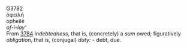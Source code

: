 <body>
  <p>G3782<br>  ὀφειλή  <br> opheilē  <br><i>of-i-lay‘ </i><br>From <a href="g3784.htm">3784</a>  <i>indebtedness</i>, that is, (concretely) a <i>sum</i> owed; figuratively <i>obligation</i>, that is, (conjugal) <i>duty:</i> - debt, due.<br></p>
 </body>